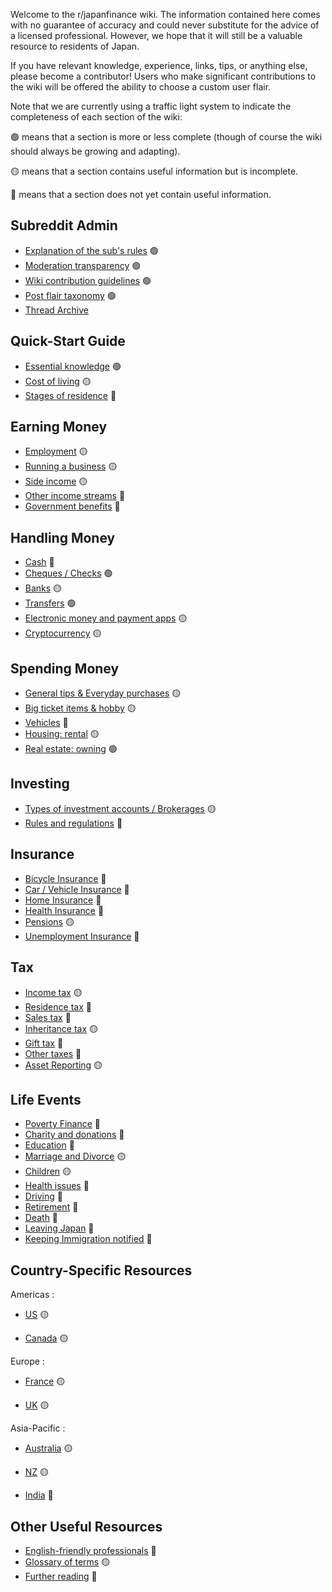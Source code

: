 Welcome to the r/japanfinance wiki. The information contained here comes with no guarantee of accuracy and could never substitute for the advice of a licensed professional. However, we hope that it will still be a valuable resource to residents of Japan. 

If you have relevant knowledge, experience, links, tips, or anything else, please become a contributor! Users who make significant contributions to the wiki will be offered the ability to choose a custom user flair.

Note that we are currently using a traffic light system to indicate the completeness of each section of the wiki:
 
 🟢 means that a section is more or less complete (though of course the wiki should always be growing and adapting). 

 🟡 means that a section contains useful information but is incomplete. 

 🔴 means that a section does not yet contain useful information.

## Subreddit Admin
- [Explanation of the sub's rules](/admin/rules) 🟢
- [Moderation transparency](/admin/transparency) 🟢
- [Wiki contribution guidelines](/admin/guidelines) 🟢
- [Post flair taxonomy](/admin/flairs) 🟢
- [Thread Archive](/admin/collections)

## Quick-Start Guide
- [Essential knowledge](/quick-start/essentials) 🟢
- [Cost of living](/quick-start/cost-of-living) 🟡
- [Stages of residence](/quick-start/stages) 🔴

## Earning Money
- [Employment](/earning/employment) 🟡
- [Running a business](/earning/business) 🟡
- [Side income](/earning/side) 🟡
- [Other income streams](/earning/other) 🔴
- [Government benefits](/earning/welfare) 🔴

## Handling Money
- [Cash](/handling/cash) 🔴
- [Cheques / Checks](/handling/cheques) 🟢
- [Banks](/handling/banks) 🟡
- [Transfers](/handling/transfers) 🟢
- [Electronic money and payment apps](/handling/points) 🟡
- [Cryptocurrency](/handling/crypto) 🟡

## Spending Money
- [General tips & Everyday purchases](/spending/everyday) 🟡
- [Big ticket items & hobby](/spending/large-purchases) 🟡
- [Vehicles](/spending/vehicles) 🔴
- [Housing: rental](/spending/renting) 🟡
- [Real estate: owning](/spending/real-estate) 🟢

## Investing
- [Types of investment accounts / Brokerages](/investing/long) 🟡
- [Rules and regulations](/investing/rules) 🔴

## Insurance
- [Bicycle Insurance](/insurance/bike) 🔴
- [Car / Vehicle Insurance](/insurance/car) 🔴
- [Home Insurance](/insurance/home) 🔴
- [Health Insurance](/insurance/health) 🔴
- [Pensions](/insurance/pensions) 🟡
- [Unemployment Insurance](/insurance/unemployment) 🔴

## Tax
- [Income tax](/tax/income) 🟡
- [Residence tax](/tax/residence) 🔴
- [Sales tax](/tax/sales) 🔴
- [Inheritance tax](/tax/inheritance) 🟡
- [Gift tax](/tax/gift) 🔴
- [Other taxes](/tax/other) 🔴
- [Asset Reporting](/tax/asset-report) 🟡

## Life Events

- [Poverty Finance](/life/poverty) 🔴
- [Charity and donations](/life/charity) 🔴
- [Education](/life/education) 🔴
- [Marriage and Divorce](/life/marriage-divorce) 🟡
- [Children](/life/children) 🟡
- [Health issues](/life/health) 🔴
- [Driving](/life/driving) 🔴
- [Retirement](/life/retirement) 🔴
- [Death](/life/death) 🔴
- [Leaving Japan](/life/leaving) 🔴
- [Keeping Immigration notified](/life/karlbert) 🔴

## Country-Specific Resources

Americas : 

- [US](/countries/US) 🟡

- [Canada](/countries/Canada) 🟡

Europe : 

- [France](/countries/FR) 🟡

- [UK](/countries/UK) 🟡

Asia-Pacific : 

- [Australia](/countries/Australia) 🟡

- [NZ](/countries/NZ) 🟡

- [India](/countries/India) 🔴

## Other Useful Resources
- [English-friendly professionals](/other/pros) 🔴
- [Glossary of terms](/other/glossary) 🟡
- [Further reading](/other/reading) 🔴

